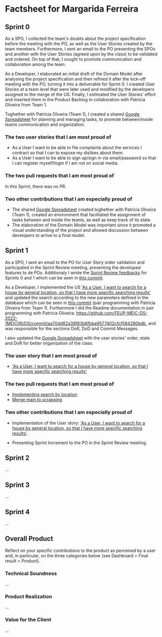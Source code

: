 # Factsheet for Margarida Ferreira

## Sprint 0

As a SPO, I collected the team's doubts about the project specification before the meeting with the PO, as well as the User Stories created by the team members. Furthermore, I sent an email to the PO presenting the SPOs and another with the User Stories (agreed upon by the class) to be validated and ordered. On top of that, I sought to promote communication and collaboration among the team.

As a Developer, I elaborated an initial draft of the Domain Model after analysing the project specification and then refined it after the kick-off meeting with the PO, turning it into a deliverable for Sprint 0. I created User Stories at a team level that were later used and modified by the developers assigned to the merge of the US. Finally, I estimated the User Stories' effort and inserted them in the Product Backlog in collaboration with Patrícia Oliveira from Team 1.

Toghether with Patrícia Oliveira (Team 1), I created a shared [Google Spreadsheet](https://docs.google.com/spreadsheets/d/12-TqostcRgZ4Utd63FHXF8R2RWtocwdAFs32cudrV6E/edit#gid=115740560) for planning and managing tasks, to promote between/inside teams communication and organization.

### The two user stories that I am most proud of

* As a User I want to be able to file complaints about the services I contract so that I can to expose my dislikes about them.
* As a User I want to be able to sign up/sign in via email/password so that I can register myself/login if I am not on social media.


### The two pull requests that I am most proud of

In this Sprint, there was no PR.


### Two other contributions that I am especially proud of

* The shared [Google Spreadsheet](https://docs.google.com/spreadsheets/d/12-TqostcRgZ4Utd63FHXF8R2RWtocwdAFs32cudrV6E/edit#gid=115740560) created toghether with Patrícia Oliveira (Team 1), created an environment that facilitated the assignment of tasks between and inside the teams, as well as keep track of its state.
* The elaboration of the Domain Model was important since it promoted a visual understanding of the project and allowed discussion between developers to arrive to a final model.

## Sprint 1


As a SPO, I sent an email to the PO for User Story order validation and participated in the Sprint Review meeting, presenting the developed features to de POs. Additionaly I wrote the [Sprint Review feedbacks](../../docs/scrum/sprint_reviews.md) for Sprints 0 and 1 which can be seen in [this commit](https://github.com/FEUP-MEIC-DS-2022-1MEIC06/DS/commit/6fc6f318305b2fa253da0613bc0499fb32842dce).

As a Developer, I implemented the US ['As a User, I want to search for a house by general location, so that I have more specific searching results'](https://github.com/FEUP-MEIC-DS-2022-1MEIC06/DS/issues/13) and updated the search according to the new parameters defined in the database which can be seen in [this commit](https://github.com/FEUP-MEIC-DS-2022-1MEIC06/DS/commit/fcb4688f37a94f0f5296795d4b7f1ad3eb1c10a6) (pair programming with Patrícia Oliveira from Team 1). Furthermore I did the Readme documentation in pair programming with Patricia Oliveira: https://github.com/FEUP-MEIC-DS-2022-1MEIC06/DS/commit/aa70dd62a38f83b6fbba9577402cfcf584280bdb, and was responsible for the sections DoR, DoD and Commit Messages.

I also updated the [Google Spreadsheet](https://docs.google.com/spreadsheets/d/12-TqostcRgZ4Utd63FHXF8R2RWtocwdAFs32cudrV6E/edit#gid=115740560) with the user stories' order, state and DoR for better organization of the class. 

### The user story that I am most proud of

* ['As a User, I want to search for a house by general location, so that I have more specific searching results'](https://github.com/FEUP-MEIC-DS-2022-1MEIC06/DS/issues/13)

### The two pull requests that I am most proud of

* [Implementing search by location](https://github.com/FEUP-MEIC-DS-2022-1MEIC06/DS/pull/14)
* [Merge main to scrapping](https://github.com/FEUP-MEIC-DS-2022-1MEIC06/DS/pull/28)

### Two other contributions that I am especially proud of

* Implementation of the User story: ['As a User, I want to search for a house by general location, so that I have more specific searching results'](https://github.com/FEUP-MEIC-DS-2022-1MEIC06/DS/issues/13).

* Presenting Sprint Increment to the PO in the Sprint Review meeting.

## Sprint 2

...


## Sprint 3

...


## Sprint 4

...


## Overall Product

Reflect on your specific contributions to the product as perceived by a user and, in particular, on the three categories below (see Dashboard > Final result > Product).


### Technical Soundness

...


### Product Realization

...


### Value for the Client

...

